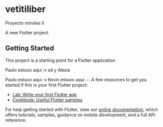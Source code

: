 # vetitiliber
Proyecto móviles II

A new Flutter project.

## Getting Started

This project is a starting point for a Flutter application.

Paulo estuvo aqui :v xd y Alexis

Paulo estuvo aqui :v
Kevin estuvo aqui .-.
A few resources to get you started if this is your first Flutter project:

- [Lab: Write your first Flutter app](https://flutter.dev/docs/get-started/codelab)
- [Cookbook: Useful Flutter samples](https://flutter.dev/docs/cookbook)

For help getting started with Flutter, view our
[online documentation](https://flutter.dev/docs), which offers tutorials,
samples, guidance on mobile development, and a full API reference.
